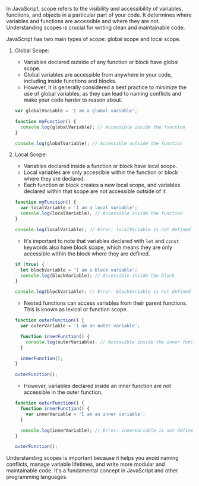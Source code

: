 In JavaScript, scope refers to the visibility and accessibility of variables, functions, and objects in a particular part of your code. It determines where variables and functions are accessible and where they are not. Understanding scopes is crucial for writing clean and maintainable code.

JavaScript has two main types of scope: global scope and local scope.

1. Global Scope:
   - Variables declared outside of any function or block have global scope.
   - Global variables are accessible from anywhere in your code, including inside functions and blocks.
   - However, it is generally considered a best practice to minimize the use of global variables, as they can lead to naming conflicts and make your code harder to reason about.

   ```javascript
   var globalVariable = 'I am a global variable';

   function myFunction() {
     console.log(globalVariable); // Accessible inside the function
   }

   console.log(globalVariable); // Accessible outside the function
   ```

2. Local Scope:
   - Variables declared inside a function or block have local scope.
   - Local variables are only accessible within the function or block where they are declared.
   - Each function or block creates a new local scope, and variables declared within that scope are not accessible outside of it.

   ```javascript
   function myFunction() {
     var localVariable = 'I am a local variable';
     console.log(localVariable); // Accessible inside the function
   }

   console.log(localVariable); // Error: localVariable is not defined
   ```

   - It's important to note that variables declared with `let` and `const` keywords also have block scope, which means they are only accessible within the block where they are defined.

   ```javascript
   if (true) {
     let blockVariable = 'I am a block variable';
     console.log(blockVariable); // Accessible inside the block
   }

   console.log(blockVariable); // Error: blockVariable is not defined
   ```

   - Nested functions can access variables from their parent functions. This is known as lexical or function scope.

   ```javascript
   function outerFunction() {
     var outerVariable = 'I am an outer variable';

     function innerFunction() {
       console.log(outerVariable); // Accessible inside the inner function
     }

     innerFunction();
   }

   outerFunction();
   ```

   - However, variables declared inside an inner function are not accessible in the outer function.

   ```javascript
   function outerFunction() {
     function innerFunction() {
       var innerVariable = 'I am an inner variable';
     }

     console.log(innerVariable); // Error: innerVariable is not defined
   }

   outerFunction();
   ```

Understanding scopes is important because it helps you avoid naming conflicts, manage variable lifetimes, and write more modular and maintainable code. It's a fundamental concept in JavaScript and other programming languages.